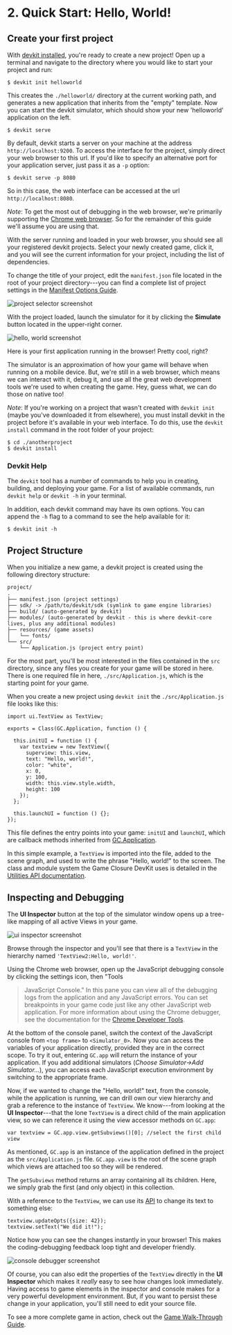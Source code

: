 # 2. Quick Start: Hello, World!

## Create your first project

With [devkit installed](../guide/install.html), you're ready
to create a new project! Open up a terminal and navigate to
the directory where you would like to start your project and
run:

~~~
$ devkit init helloworld
~~~

This creates the `./helloworld/` directory at the current
working path, and generates a new application that inherits
from the "empty" template. Now you can start the devkit
simulator, which should show your new 'helloworld' application
on the left.

~~~
$ devkit serve
~~~

By default, devkit starts a server on your machine at the
address `http://localhost:9200`. To access the interface for the
project, simply direct your web browser to this url. If you'd
like to specify an alternative port for your application
server, just pass it as a `-p` option:

~~~
$ devkit serve -p 8080
~~~

So in this case, the web interface can be accessed at the
url `http://localhost:8080`.

*Note*: To get the most out of debugging in the web browser, we're
primarily supporting the [Chrome web browser](http://www.google.com/chrome).
So for the remainder of this guide we'll assume you are using that.


With the server running and loaded in your web browser,
you should see all your registered devkit projects. Select
your newly created game, click it, and you will see the current
information for your project, including the list of dependencies.

To change the title of your project, edit the
`manifest.json` file located in the root of your project
directory---you can find a complete list of project settings
in the [Manifest Options Guide](../guide/manifest.html).

<img src="./assets/getting-started/hello-project.png" alt="project selector screenshot" class="screenshot">

With the project loaded, launch the simulator for it by
clicking the **Simulate** button located in the upper-right corner.

<img src="./assets/getting-started/hello-world.png" alt="hello, world screenshot" class="screenshot">

Here is your first application running in the browser! Pretty cool, right?

The simulator is an approximation of how your game will behave when
running on a mobile device. But, we're
still in a web browser, which means we can interact with it,
debug it, and use all the great web development tools we're
used to when creating the game. Hey, guess what, we can do those on native too!

*Note*: If you're working on a project that wasn't created with
`devkit init` (maybe you've downloaded it from elsewhere),
you must install devkit in the project before it's available in your
web interface. To do this, use the `devkit install` command
in the root folder of your project:

~~~
$ cd ./anotherproject
$ devkit install
~~~

### Devkit Help

The `devkit` tool has a number of commands to help you in
creating, building, and deploying your game. For a list of
available commands, run `devkit help` or `devkit -h` in your
terminal.

In addition, each devkit command may have its own options.
You can append the `-h` flag to a command to see the help
available for it:

~~~
$ devkit init -h
~~~


## Project Structure

When you initialize a new game, a devkit project is created
using the following directory structure:

~~~
project/
.
├── manifest.json (project settings)
├── sdk/ -> /path/to/devkit/sdk (symlink to game engine libraries)
├── build/ (auto-generated by devkit)
├── modules/ (auto-generated by devkit - this is where devkit-core lives, plus any additional modules)
├── resources/ (game assets)
│   └── fonts/
└── src/
    └── Application.js (project entry point)
~~~

For the most part, you'll be most interested in the files
contained in the `src` directory, since any files you create
for your game will be stored in here. There is one required
file in here, `./src/Application.js`, which is the starting
point for your game.

When you create a new project using `devkit init` the
`./src/Application.js` file looks like this:

~~~
import ui.TextView as TextView;

exports = Class(GC.Application, function () {

  this.initUI = function () {
    var textview = new TextView({
      superview: this.view,
      text: "Hello, world!",
      color: "white",
      x: 0,
      y: 100,
      width: this.view.style.width,
      height: 100
    });
  };

  this.launchUI = function () {};
});
~~~

This file defines the entry points into your game: `initUI` and `launchUI`,
which are callback methods inherited from [GC.Application](../api/appengine.html#class-gc.application).

In this simple example, a `TextView` is imported into the
file, added to the scene graph, and used to write the phrase
"Hello, world!" to the screen. The class and module system
the Game Closure DevKit uses is detailed in the [Utilities API documentation](../api/utilities.html).


## Inspecting and Debugging

The **UI Inspector** button at the top of the simulator window opens up a
tree-like mapping of all active Views in your game.

<img src="./assets/getting-started/hello-inspector.png" alt="ui inspector screenshot" class="screenshot">

Browse through the inspector and you'll see that there is a
`TextView` in the hierarchy named `'TextView2:Hello, world!'`.

Using the Chrome web browser, open up the JavaScript
debugging console by clicking the settings icon, then "Tools
> JavaScript Console." In this pane you can view all of the debugging
logs from the application and any JavaScript errors. You can
set breakpoints in your game code just like any other
JavaScript web application. For more information about using
the Chrome debugger, see the documentation for the
[Chrome Developer Tools](https://developers.google.com/chrome-developer-tools/docs/overview).

At the bottom of the console panel, switch the context of
the JavaScript console from `<top frame>` to
`<Simulator_0>`. Now you can access the variables of your
application directly, provided they are in the correct
scope. To try it out, entering `GC.app` will return the
instance of your application. If you add additional simulators
(*Choose Simulator->Add Simulator...*), you can access each
JavaScript execution environment by switching to the appropriate frame.

Now, if we wanted to change the "Hello, world!" text, from
the console, while the application is running, we can drill
own our view hierarchy and grab a reference to the instance
of `TextView`. We know---from looking at the **UI
Inspector**---that the lone `TextView` is a direct child of
the main application view, so we can reference it using the
view accessor methods on `GC.app`:

~~~
var textview = GC.app.view.getSubviews()[0]; //select the first child view
~~~

As mentioned, `GC.app` is an instance of the application
defined in the project as the  `src/Application.js`
file. `GC.app.view` is the root of the scene graph which
views are attached too so they will be rendered.

The `getSubviews` method returns an array containing all its
children. Here, we simply grab the first (and only object) in
this collection.

With a reference to the `TextView`, we can use its [API](../api/ui-text.html#class-ui.textview)
to change its text to something else:

~~~
textview.updateOpts({size: 42});
textview.setText("We did it!");
~~~

Notice how you can see the changes instantly in your
browser! This makes the coding-debugging feedback loop tight
and developer friendly.

<img src="./assets/getting-started/hello-debugger.png" alt="console debugger screenshot" class="screenshot">

Of course, you can also edit the properties of the
`TextView` directly in the **UI Inspector** which makes
it *really* easy to see how changes look immediately. Having
access to game elements in the inspector and console makes
for a very powerful development environment. But, if you
want to persist these change in your application, you'll
still need to edit your source file.

To see a more complete game in action, check out the
[Game Walk-Through Guide](../guide/game-walkthrough.html).
